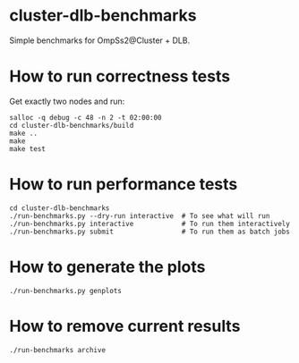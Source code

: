 # cluster-dlb-benchmarks

Simple benchmarks for OmpSs2@Cluster + DLB.

# How to run correctness tests

Get exactly two nodes and run:

	salloc -q debug -c 48 -n 2 -t 02:00:00
	cd cluster-dlb-benchmarks/build
	make ..
	make
	make test

# How to run performance tests

	cd cluster-dlb-benchmarks
	./run-benchmarks.py --dry-run interactive  # To see what will run
	./run-benchmarks.py interactive            # To run them interactively
	./run-benchmarks.py submit                 # To run them as batch jobs

# How to generate the plots

	./run-benchmarks.py genplots

# How to remove current results

	./run-benchmarks archive
